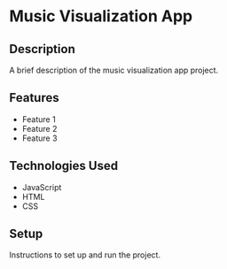 # Music Visualization App

## Description

A brief description of the music visualization app project.

## Features

- Feature 1
- Feature 2
- Feature 3

## Technologies Used

- JavaScript
- HTML
- CSS

## Setup

Instructions to set up and run the project.
